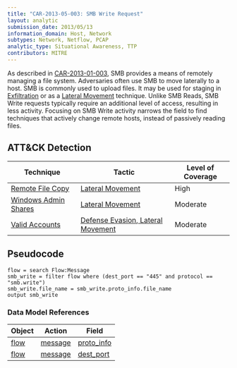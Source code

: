 ```yaml
---
title: "CAR-2013-05-003: SMB Write Request"
layout: analytic
submission_date: 2013/05/13
information_domain: Host, Network
subtypes: Network, Netflow, PCAP
analytic_type: Situational Awareness, TTP
contributors: MITRE
---
```


As described in [CAR-2013-01-003](CAR-2013-01-003), SMB provides a means of remotely managing a file system. Adversaries often use SMB to move laterally to a host. SMB is commonly used to upload files. It may be used for staging in [Exfiltration](https://attack.mitre.org/tactics/TA0010) or as a [Lateral Movement](https://attack.mitre.org/tactics/TA0008) technique. Unlike SMB Reads, SMB Write requests typically require an additional level of access, resulting in less activity. Focusing on SMB Write activity narrows the field to find techniques that actively change remote hosts, instead of passively reading files.

## ATT&CK Detection

|Technique |Tactic |Level of Coverage |
|---|---|---|
|[Remote File Copy](https://attack.mitre.org/techniques/T1105/)|[Lateral Movement](https://attack.mitre.org/tactics/TA0008)|High|
|[Windows Admin Shares](https://attack.mitre.org/techniques/T1077/)|[Lateral Movement](https://attack.mitre.org/tactics/TA0008)|Moderate|
|[Valid Accounts](https://attack.mitre.org/techniques/T1078/)|[Defense Evasion](https://attack.mitre.org/tactics/TA0005),[ Lateral Movement](https://attack.mitre.org/tactics/TA0008)|Moderate|

## Pseudocode

```
flow = search Flow:Message
smb_write = filter flow where (dest_port == "445" and protocol == "smb.write")
smb_write.file_name = smb_write.proto_info.file_name
output smb_write
```

### Data Model References

|Object|Action|Field|
|---|---|---|
| [flow](../data_model/flow) | [message](../data_model/flow#message) | [proto_info](../data_model/flow#proto_info) |
| [flow](../data_model/flow) | [message](../data_model/flow#message) | [dest_port](../data_model/flow#dest_port) |